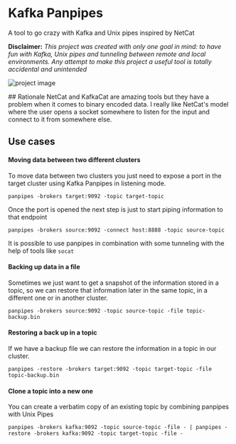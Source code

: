 # Kafka Panpipes

A tool to go crazy with Kafka and Unix pipes inspired by NetCat

**Disclaimer:** 
*This project was created with only one goal in mind: to have fun with Kafka, Unix pipes and tunneling between remote and local environments. Any attempt to make this project a useful tool is totally accidental and unintended* 

![project image](https://upload.wikimedia.org/wikipedia/commons/thumb/4/42/Pan_Pursuing_Syrinx_LACMA_AC1992.225.2.jpg/800px-Pan_Pursuing_Syrinx_LACMA_AC1992.225.2.jpg) 

## Rationale
NetCat and KafkaCat are amazing tools but they have a problem when it comes to binary encoded data. I really like NetCat's model where the user opens a socket somewhere to listen for the input and connect to it from somewhere else. 

## Use cases

#### Moving data between two different clusters
To move data between two clusters you just need to expose a port in the target cluster using Kafka Panpipes in listening mode. 

```
panpipes -brokers target:9092 -topic target-topic
```

Once the port is opened the next step is just to start piping information to that endpoint

```
panpipes -brokers source:9092 -connect host:8888 -topic source-topic
```

It is possible to use panpipes in combination with some tunneling with the help of tools like `socat`

#### Backing up data in a file
Sometimes we just want to get a snapshot of the information stored in a topic, so we can restore that information later in the same topic, in a different one or in another cluster. 

```
panpipes -brokers source:9092 -topic source-topic -file topic-backup.bin 
```

#### Restoring a back up in a topic
If we have a backup file we can restore the information in a topic in our cluster. 

```
panpipes -restore -brokers target:9092 -topic target-topic -file topic-backup.bin
```

#### Clone a topic into a new one 
You can create a verbatim copy of an existing topic by combining panpipes with Unix Pipes

```
panpipes -brokers kafka:9092 -topic source-topic -file - | panpipes -restore -brokers kafka:9092 -topic target-topic -file -
```